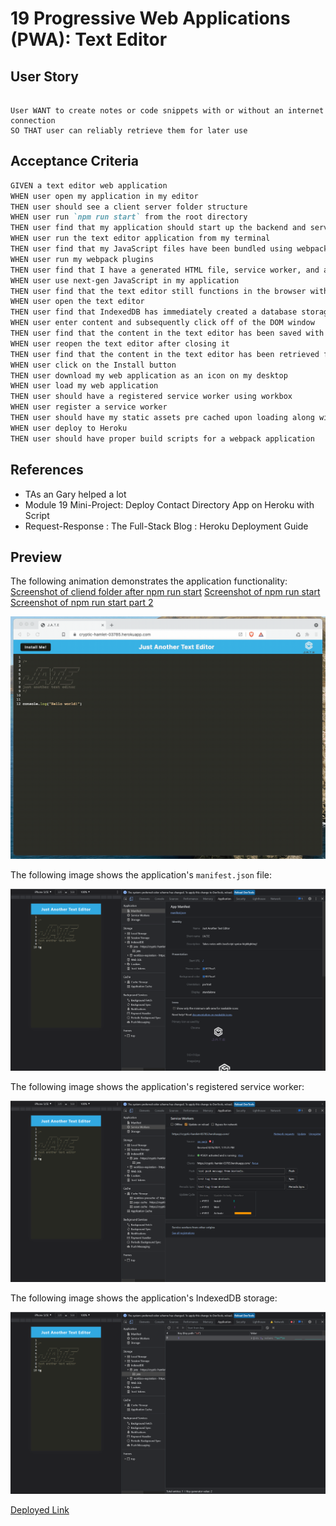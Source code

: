 # 19 Progressive Web Applications (PWA): Text Editor



## User Story

```

User WANT to create notes or code snippets with or without an internet connection
SO THAT user can reliably retrieve them for later use
```

## Acceptance Criteria

```md
GIVEN a text editor web application
WHEN user open my application in my editor
THEN user should see a client server folder structure
WHEN user run `npm run start` from the root directory
THEN user find that my application should start up the backend and serve the client
WHEN user run the text editor application from my terminal
THEN user find that my JavaScript files have been bundled using webpack
WHEN user run my webpack plugins
THEN user find that I have a generated HTML file, service worker, and a manifest file
WHEN user use next-gen JavaScript in my application
THEN user find that the text editor still functions in the browser without errors
WHEN user open the text editor
THEN user find that IndexedDB has immediately created a database storage
WHEN user enter content and subsequently click off of the DOM window
THEN user find that the content in the text editor has been saved with IndexedDB
WHEN user reopen the text editor after closing it
THEN user find that the content in the text editor has been retrieved from our IndexedDB
WHEN user click on the Install button
THEN user download my web application as an icon on my desktop
WHEN user load my web application
THEN user should have a registered service worker using workbox
WHEN user register a service worker
THEN user should have my static assets pre cached upon loading along with subsequent pages and static assets
WHEN user deploy to Heroku
THEN user should have proper build scripts for a webpack application
```


## References

*   TAs an Gary helped a lot
*   Module 19 Mini-Project: Deploy Contact Directory App on Heroku with Script
*   Request-Response : The Full-Stack Blog : Heroku Deployment Guide
 

## Preview

The following animation demonstrates the application functionality:
[Screenshot of cliend folder after npm run start](./Assets/Client-folder-19.png)
[Screenshot of npm run start](./Assets/npm-start-19.png)
[Screenshot of npm run start part 2](./Assets/npm-start2-19.png)

![Demonstration of the finished Module 19 Challenge being used in the browser and then installed.](./Assets/00-demo.gif)

The following image shows the application's `manifest.json` file:

![Demonstration of the finished Module 19 Challenge with a manifest file in the browser.](./Assets/01-manifest.png)

The following image shows the application's registered service worker:

![Demonstration of the finished Module 19 Challenge with a registered service worker in the browser.](./Assets/02-service-worker.png)

The following image shows the application's IndexedDB storage:

![Demonstration of the finished Module 19 Challenge with a IndexedDB storage named 'jate' in the browser.](./Assets/03-idb-storage.png)

[Deployed Link](https://samiyeahsan.github.io/PWA-textEditer/)